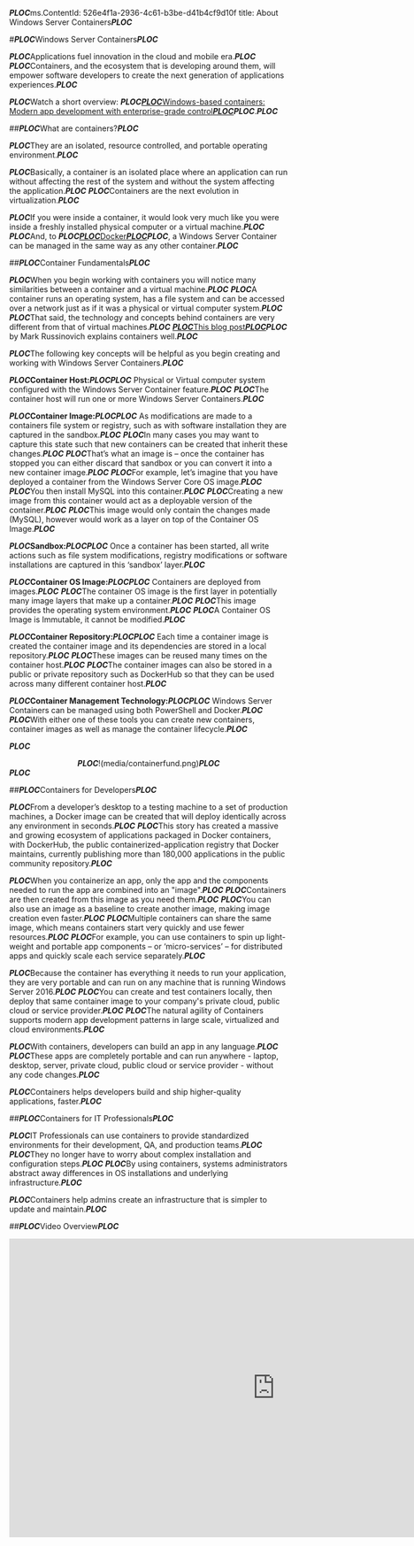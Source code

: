 ***PLOC***ms.ContentId: 526e4f1a-2936-4c61-b3be-d41b4cf9d10f
title: About Windows Server Containers***PLOC***

#***PLOC***Windows Server Containers***PLOC***

***PLOC***Applications fuel innovation in the cloud and mobile era.***PLOC***
***PLOC***Containers, and the ecosystem that is developing around them, will empower software developers to create the next generation of applications experiences.***PLOC***

***PLOC***Watch a short overview: ***PLOC***[***PLOC***Windows-based containers: Modern app development with enterprise-grade control***PLOC***](https://youtu.be/Ryx3o0rD5lY)***PLOC***.***PLOC***

##***PLOC***What are containers?***PLOC***

***PLOC***They are an isolated, resource controlled, and portable operating environment.***PLOC***

***PLOC***Basically, a container is an isolated place where an application can run without affecting the rest of the system and without the system affecting the application.***PLOC***
***PLOC***Containers are the next evolution in virtualization.***PLOC***

***PLOC***If you were inside a container, it would look very much like you were inside a freshly installed physical computer or a virtual machine.***PLOC***
***PLOC***And, to ***PLOC***[***PLOC***Docker***PLOC***](https://www.docker.com/)***PLOC***, a Windows Server Container can be managed in the same way as any other container.***PLOC***

##***PLOC***Container Fundamentals***PLOC***

***PLOC***When you begin working with containers you will notice many similarities between a container and a virtual machine.***PLOC***
***PLOC***A container runs an operating system, has a file system and can be accessed over a network just as if it was a physical or virtual computer system.***PLOC***
***PLOC***That said, the technology and concepts behind containers are very different from that of virtual machines.***PLOC***
[***PLOC***This blog post***PLOC***](http://azure.microsoft.com/blog/2015/08/17/containers-docker-windows-and-trends/)***PLOC*** by Mark Russinovich explains containers well.***PLOC***

***PLOC***The following key concepts will be helpful as you begin creating and working with Windows Server Containers.***PLOC***

*****PLOC***Container Host:***PLOC********PLOC*** Physical or Virtual computer system configured with the Windows Server Container feature.***PLOC***
***PLOC***The container host will run one or more Windows Server Containers.***PLOC***

*****PLOC***Container Image:***PLOC********PLOC*** As modifications are made to a containers file system or registry, such as with software installation they are captured in the sandbox.***PLOC***
***PLOC***In many cases you may want to capture this state such that new containers can be created that inherit these changes.***PLOC***
***PLOC***That’s what an image is – once the container has stopped you can either discard that sandbox or you can convert it into a new container image.***PLOC***
***PLOC***For example, let’s imagine that you have deployed a container from the Windows Server Core OS image.***PLOC***
***PLOC***You then install MySQL into this container.***PLOC***
***PLOC***Creating a new image from this container would act as a deployable version of the container.***PLOC***
***PLOC***This image would only contain the changes made (MySQL), however would work as a layer on top of the Container OS Image.***PLOC***

*****PLOC***Sandbox:***PLOC********PLOC*** Once a container has been started, all write actions such as file system modifications, registry modifications or software installations are captured in this ‘sandbox’ layer.***PLOC***

*****PLOC***Container OS Image:***PLOC********PLOC*** Containers are deployed from images.***PLOC***
***PLOC***The container OS image is the first layer in potentially many image layers that make up a container.***PLOC***
***PLOC***This image provides the operating system environment.***PLOC***
***PLOC***A Container OS Image is Immutable, it cannot be modified.***PLOC***

*****PLOC***Container Repository:***PLOC********PLOC*** Each time a container image is created the container image and its dependencies are stored in a local repository.***PLOC***
***PLOC***These images can be reused many times on the container host.***PLOC***
***PLOC***The container images can also be stored in a public or private repository such as DockerHub so that they can be used across many different container host.***PLOC***

*****PLOC***Container Management Technology:***PLOC********PLOC*** Windows Server Containers can be managed using both PowerShell and Docker.***PLOC***
***PLOC***With either one of these tools you can create new containers, container images as well as manage the container lifecycle.***PLOC***

***PLOC***<center>***PLOC***!(media/containerfund.png)***PLOC***</center>***PLOC***

##***PLOC***Containers for Developers***PLOC***

***PLOC***From a developer’s desktop to a testing machine to a set of production machines, a Docker image can be created that will deploy identically across any environment in seconds.***PLOC***
***PLOC***This story has created a massive and growing ecosystem of applications packaged in Docker containers, with DockerHub, the public containerized-application registry that Docker maintains, currently publishing more than 180,000 applications in the public community repository.***PLOC***

***PLOC***When you containerize an app, only the app and the components needed to run the app are combined into an "image".***PLOC***
***PLOC***Containers are then created from this image as you need them.***PLOC***
***PLOC***You can also use an image as a baseline to create another image, making image creation even faster.***PLOC***
***PLOC***Multiple containers can share the same image, which means containers start very quickly and use fewer resources.***PLOC***
***PLOC***For example, you can use containers to spin up light-weight and portable app components – or ‘micro-services’ – for distributed apps and quickly scale each service separately.***PLOC***

***PLOC***Because the container has everything it needs to run your application, they are very portable and can run on any machine that is running Windows Server 2016.***PLOC***
***PLOC***You can create and test containers locally, then deploy that same container image to your company's private cloud, public cloud or service provider.***PLOC***
***PLOC***The natural agility of Containers supports modern app development patterns in large scale, virtualized and cloud environments.***PLOC***

***PLOC***With containers, developers can build an app in any language.***PLOC***
***PLOC***These apps are completely portable and can run anywhere - laptop, desktop, server, private cloud, public cloud or service provider - without any code changes.***PLOC***

***PLOC***Containers helps developers build and ship higher-quality applications, faster.***PLOC***

##***PLOC***Containers for IT Professionals***PLOC***

***PLOC***IT Professionals can use containers to provide standardized environments for their development, QA, and production teams.***PLOC***
***PLOC***They no longer have to worry about complex installation and configuration steps.***PLOC***
***PLOC***By using containers, systems administrators abstract away differences in OS installations and underlying infrastructure.***PLOC***

***PLOC***Containers help admins create an infrastructure that is simpler to update and maintain.***PLOC***

##***PLOC***Video Overview***PLOC***

<iframe src="https://channel9.msdn.com/Blogs/containers/Containers-101-with-Microsoft-and-Docker/player" width="960" height="540" allowFullScreen="true" frameBorder="0" scrolling="no" caps_internal_Id="c86464b1-ca61-498b-a4bc-dc63e8a62876" />

##***PLOC***Try Windows Server Containers***PLOC***

[***PLOC***Get started with Windows Server Containers in Windows Azure***PLOC***](../quick_start/azure_setup.md)[***PLOC***Get started with Windows Server Containers Locally***PLOC***](../quick_start/container_setup.md)

-------------------
[Back to Container Home](../containers_welcome.md)


